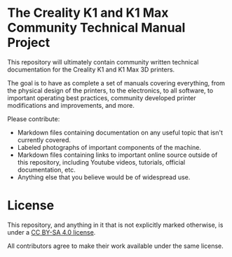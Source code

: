 # The Creality K1 and K1 Max Community Technical Manual Project

This repository will ultimately contain community written
technical documentation for the Creality K1 and K1 Max 3D
printers.

The goal is to have as complete a set of manuals covering everything,
from the physical design of the printers, to the electronics, to all
software, to important operating best practices, community developed
printer modifications and improvements, and more.

Please contribute:

* Markdown files containing documentation on any useful topic that
  isn't currently covered.
* Labeled photographs of important components of the machine.
* Markdown files containing links to important online source outside
  of this repository, including Youtube videos, tutorials, official
  documentation, etc.
* Anything else that you believe would be of widespread use. 

# License

This repository, and anything in it that is not explicitly marked
otherwise, is under a [CC BY-SA 4.0
license](http://creativecommons.org/licenses/by-sa/4.0/).

All contributors agree to make their work available under the same
license.
